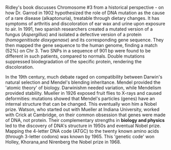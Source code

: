 Ridley's book discusses Chromosome #3 from a historical perspective - on how Dr. Garrod in 1902 hypothesized the role of DNA mutation as the cause of a rare disease (alkaptonuria), treatable through dietary changes. It has symptoms of arthritis and discoloration of ear wax and urine upon exposure to air. In 1991, two spanish researchers created a mutated version of  a fungus (*Aspergillus*) and isolated a defective version of a protein (*homogenitisate dioxygenase*) and its corresponding gene sequence. They then mapped the gene sequence to the human genome, finding a match (52%) on Chr 3. Two SNPs in a sequence of 901 bp were found to be different in such patients, compared to normals. Double mutations suppressed  biodegradation of the specific protein, rendering the discoloration. 

In the 19th century, much debate raged on compatibility between Darwin's natural selection and Mendel's blending inheritance. Mendel provided the 'atomic theory' of biology. Darwinishm needed variation, while Mendelism provided stability. Mueller in 1926 exposed fruit flies to X-rays and caused deformities:  mutations showed that Mendel's particles (genes) have an internal structure that can be changed. This eventually won him a Nobel prize. Watson, who started out with Mueller at Indiana University, worked with Crick at Cambridge, on their common obsession that genes were made of DNA, not protein. Their complementary strengths in **biology and physics** led to the discovery of DNA's structure in 1950s and eventual Nobel prize. Mapping the 4-letter DNA code (ATGC) to the twenty known amino acids (through 3-letter codons) was known by 1965. This 'genetic code' won Holley, Khorana,and Nirenberg the Nobel prize in 1968. 

